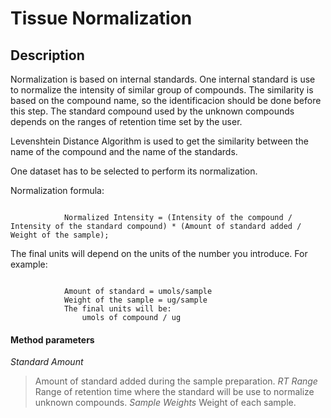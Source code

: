 # Tissue Normalization #

## Description ##

Normalization is based on internal standards. One internal standard is use to normalize the intensity of similar group of compounds. The similarity is based on the compound name, so the identificacion should be done before this step. The standard compound used by the unknown compounds depends on the ranges of retention time set by the user.

Levenshtein Distance Algorithm is used to get the similarity between the name of the compound and the name of the standards.

One dataset has to be selected to perform its normalization.

Normalization formula:

```

            Normalized Intensity = (Intensity of the compound / Intensity of the standard compound) * (Amount of standard added / Weight of the sample);

```

The final units will depend on the units of the number you introduce. For example:

```

            Amount of standard = umols/sample
            Weight of the sample = ug/sample
            The final units will be:
                umols of compound / ug

```

#### Method parameters ####

_Standard Amount_
> Amount of standard added during the sample preparation.
_RT Range_
> Range of retention time where the standard will be use to normalize unknown compounds.
_Sample Weights_
> Weight of each sample.